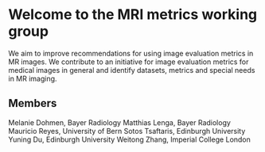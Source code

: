# Welcome to the MRI metrics working group
We aim to improve recommendations for using image evaluation metrics in MR images. We contribute to an initiative for image evaluation metrics for medical images in general and identify datasets, metrics and special needs in MR imaging.

## Members

Melanie Dohmen, Bayer Radiology
Matthias Lenga, Bayer Radiology
Mauricio Reyes, University of Bern
Sotos Tsaftaris, Edinburgh University
Yuning Du, Edinburgh University
Weitong Zhang, Imperial College London